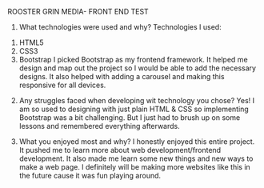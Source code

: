 ROOSTER GRIN MEDIA- FRONT END TEST

1. What technologies were used and why?
   Technologies I used:

1) HTML5
2) CSS3
3) Bootstrap
   I picked Bootstrap as my frontend framework. It helped me design and map out the project so I would be able to add the necessary designs. It also helped with adding a carousel and making this responsive for all devices.

2. Any struggles faced when developing wit technology you chose?
   Yes! I am so used to designing with just plain HTML & CSS so implementing Bootstrap was a bit challenging. But I just had to brush up on some lessons and remembered everything afterwards.

3. What you enjoyed most and why?
   I honestly enjoyed this entire project. It pushed me to learn more about web development/frontend development. It also made me learn some new things and new ways to make a web page. I definitely will be making more websites like this in the future cause it was fun playing around.

 
